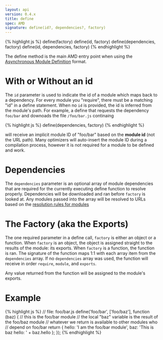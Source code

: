 ```yaml
---
layout: api
version: 0.4.x
title: define
spec: AMD
signature: define(id?, dependencies?, factory)
---
```


{% highlight js %}
define(factory)
define(id, factory)
define(dependencies, factory)
define(id, dependencies, factory)
{% endhighlight %}

The define method is the main AMD entry point when using the [Asynchronous Module Definition](/docs/0.4.x/howto/amd.html) format.

With or Without an id
=====================
The `id` parameter is used to indicate the id of a module which maps back to a dependency. For every module you "require", there must be a matching "id" in a define statement. When no `id` is provided, the id is inferred from the module's path. For example, a define that requests the dependency `foo/bar` and downoads the file `/foo/bar.js` continaing

{% highlight js %}
define(dependencies, factory)
{% endhighlight %}

will receive an implicit module ID of "foo/bar" based on the **module id** (not the URL path). Many optimizers will auto-insert the module ID during a compilation process, however it is not required for a module to be defined and work.

Dependencies
============
The `dependencies` parameter is an optional array of module dependencies that are required for the currently executing define function to resolve properly. Dependencies will be downloaded and ran before `factory` is looked at. Any modules passed into the array will be resolved to URLs based on the [resolution rules for modules](/docs/0.4.x/howto/resolving_modules.html)

The Factory (aka the Exports)
=============================
The one required parameter in a define call, `factory` is either an object or a function. When `factory` is an object, the object is assigned straight to the results of the module: its exports. When `factory` is a function, the function is ran. The signature of the function maps 1:1 with each array item from the `dependencies` array. If no `dependencies` array was used, the function will receive in order `require`, `module`, and `exports`.

Any value returned from the function will be assigned to the module's exports.

Example
=======
{% highlight js %}
// file: foo/bar.js
define('foo/bar', ['foo/baz'], function (baz) {
  // this is the foo/bar module
  // the local "baz" variable is the result of the foo/baz module
  // whatever we return is available to other modules who
  // depend on foo/bar
  return {
  	hello: 'I am the foo/bar module',
  	baz: 'This is baz hello: ' + baz.hello
  };
});
{% endhighlight %}